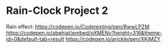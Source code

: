 # Rain-Clock Project 2
Rain effect: 
https://codepen.io/Coderesting/pen/RwwLPZM
https://codepen.io/abehjat/embed/oXMENv?height=316&theme-id=0&default-tab=result
https://codepen.io/arickle/pen/XKjMZY

